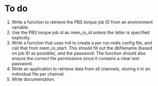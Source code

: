 # To do
1. Write a function to retrieve the PBS torque job ID from an environment
    variable.
1. Use the PBS torque job id as mem_io_id unless the latter is specified
    explicitly.
1. Write a function that uses m4 to create a per run redis config file, and
    call that from mem_io_start.  This should fill out the dbfilename (based
    on job ID as possible), and the password.  The function should also ensure
    the correct file permissions since it contains a clear text password.
1. Write an application to retrieve data from all channels, storing it in
    an individual file per channel.
1. Write documentation.
